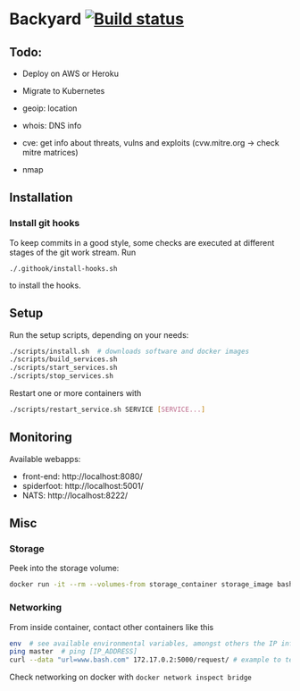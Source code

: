 # Backyard [![Build status](https://travis-ci.com/cyber-fighters/backyard.svg?branch=master)](https://travis-ci.org/andb0t)


## Todo:
- Deploy on AWS or Heroku
- Migrate to Kubernetes

- geoip: location
- whois: DNS info
- cve: get info about threats, vulns and exploits (cvw.mitre.org -> check mitre matrices)
- nmap


## Installation

### Install git hooks
To keep commits in a good style, some checks are executed at different stages of the git work stream. Run
```shell
./.githook/install-hooks.sh
```
to install the hooks.


## Setup

Run the setup scripts, depending on your needs:
```bash
./scripts/install.sh  # downloads software and docker images
./scripts/build_services.sh
./scripts/start_services.sh
./scripts/stop_services.sh
```
Restart one or more containers with
```bash
./scripts/restart_service.sh SERVICE [SERVICE...]
```


## Monitoring
Available webapps:
* front-end: http://localhost:8080/
* spiderfoot: http://localhost:5001/
* NATS: http://localhost:8222/

## Misc

### Storage
Peek into the storage volume:
```bash
docker run -it --rm --volumes-from storage_container storage_image bash
```

### Networking
From inside container, contact other containers like this
```bash
env  # see available environmental variables, amongst others the IP info
ping master  # ping [IP_ADDRESS]
curl --data "url=www.bash.com" 172.17.0.2:5000/request/ # example to test master
```
Check networking on docker with `docker network inspect bridge`
